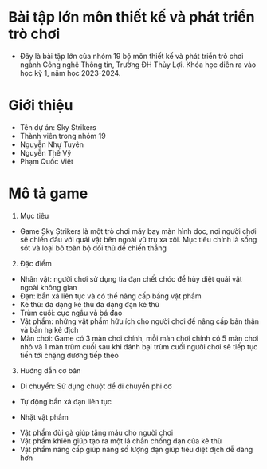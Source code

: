 # Bài tập lớn môn thiết kế và phát triển trò chơi
- Đây là bài tập lớn của nhóm 19 bộ môn thiết kế và phát triển trò chơi ngành Công nghệ Thông tin, Trường ĐH Thủy Lợi. Khóa học diễn ra vào học kỳ 1, năm học 2023-2024.
# Giới thiệu
- Tên dự án: Sky Strikers
- Thành viên trong nhóm 19
- Nguyễn Như Tuyên
- Nguyễn Thế Vỹ
- Phạm Quốc Việt
# Mô tả game
1. Mục tiêu
- Game Sky Strikers là một trò chơi máy bay màn hình dọc, nơi người chơi sẽ chiến đấu với quái vật bên ngoài vũ trụ xa xôi. Mục tiêu chính là sống sót và loại bỏ toàn bộ đối thủ để chiến thắng
2. Đặc điểm
- Nhân vật: người chơi sử dụng tia đạn chết chóc để hủy diệt quái vật ngoài không gian
- Đạn: bắn xả liên tục và có thể nâng cấp bầng vật phẩm
- Kẻ thù: đa dạng kẻ thù đa dạng đạn kẻ thù
- Trùm cuối: cực ngầu và bá đạo
- Vật phẩm: những vật phẩm hữu ích cho người chơi để nâng cấp bản thân và bắn hạ kẻ địch
- Màn chơi: Game có 3 màn chơi chính, mỗi màn chơi chính có 5 màn chơi nhỏ và 1 màn trùm cuối sau khi đánh bại trùm cuối người chơi sẽ tiếp tục tiến tới chặng đường tiếp theo
3. Hướng dẫn cơ bản
- Di chuyển:  Sử dụng chuột để di chuyển phi cơ

- Tự động bắn xả đạn liên tục 

- Nhặt vật phẩm
+ Vật phẩm đùi gà giúp tăng máu cho người chơi
+ Vật phẩm khiên giúp tạo ra một lá chắn chống đạn của kẻ thù
+ Vật phẩm nâng cấp giúp nâng số lượng đạn giúp tiêu diệt địch dễ dàng hơn